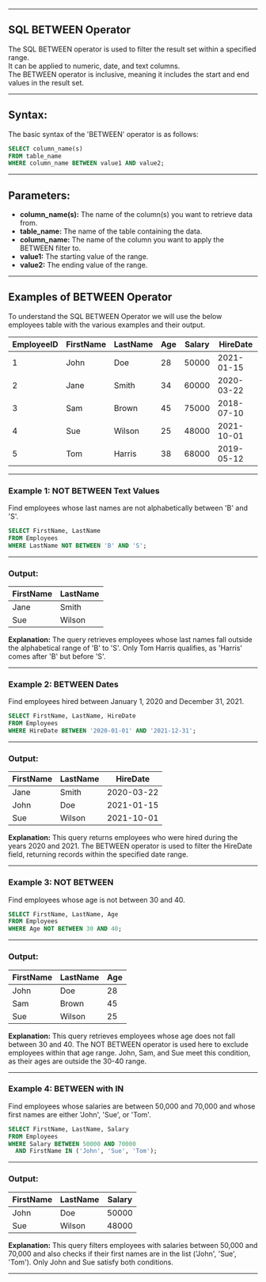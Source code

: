 
---

## SQL BETWEEN Operator

The SQL BETWEEN operator is used to filter the result set within a specified range.  
It can be applied to numeric, date, and text columns.  
The BETWEEN operator is inclusive, meaning it includes the start and end values in the result set.

---

## Syntax:

The basic syntax of the 'BETWEEN' operator is as follows:

```sql
SELECT column_name(s)
FROM table_name
WHERE column_name BETWEEN value1 AND value2;
````

---

## Parameters:

* **column\_name(s):** The name of the column(s) you want to retrieve data from.
* **table\_name:** The name of the table containing the data.
* **column\_name:** The name of the column you want to apply the BETWEEN filter to.
* **value1:** The starting value of the range.
* **value2:** The ending value of the range.

---

## Examples of BETWEEN Operator

To understand the SQL BETWEEN Operator we will use the below employees table with the various examples and their output.

| EmployeeID | FirstName | LastName | Age | Salary | HireDate   |
| ---------- | --------- | -------- | --- | ------ | ---------- |
| 1          | John      | Doe      | 28  | 50000  | 2021-01-15 |
| 2          | Jane      | Smith    | 34  | 60000  | 2020-03-22 |
| 3          | Sam       | Brown    | 45  | 75000  | 2018-07-10 |
| 4          | Sue       | Wilson   | 25  | 48000  | 2021-10-01 |
| 5          | Tom       | Harris   | 38  | 68000  | 2019-05-12 |

---

### Example 1: NOT BETWEEN Text Values

Find employees whose last names are not alphabetically between 'B' and 'S'.

```sql
SELECT FirstName, LastName 
FROM Employees 
WHERE LastName NOT BETWEEN 'B' AND 'S';
```

---

### Output:

| FirstName | LastName |
| --------- | -------- |
| Jane      | Smith    |
| Sue       | Wilson   |

**Explanation:**
The query retrieves employees whose last names fall outside the alphabetical range of 'B' to 'S'. Only Tom Harris qualifies, as 'Harris' comes after 'B' but before 'S'.

---

### Example 2: BETWEEN Dates

Find employees hired between January 1, 2020 and December 31, 2021.

```sql
SELECT FirstName, LastName, HireDate 
FROM Employees 
WHERE HireDate BETWEEN '2020-01-01' AND '2021-12-31';
```

---

### Output:

| FirstName | LastName | HireDate   |
| --------- | -------- | ---------- |
| Jane      | Smith    | 2020-03-22 |
| John      | Doe      | 2021-01-15 |
| Sue       | Wilson   | 2021-10-01 |

**Explanation:**
This query returns employees who were hired during the years 2020 and 2021. The BETWEEN operator is used to filter the HireDate field, returning records within the specified date range.

---

### Example 3: NOT BETWEEN

Find employees whose age is not between 30 and 40.

```sql
SELECT FirstName, LastName, Age 
FROM Employees 
WHERE Age NOT BETWEEN 30 AND 40;
```

---

### Output:

| FirstName | LastName | Age |
| --------- | -------- | --- |
| John      | Doe      | 28  |
| Sam       | Brown    | 45  |
| Sue       | Wilson   | 25  |

**Explanation:**
This query retrieves employees whose age does not fall between 30 and 40. The NOT BETWEEN operator is used here to exclude employees within that age range. John, Sam, and Sue meet this condition, as their ages are outside the 30-40 range.

---

### Example 4: BETWEEN with IN

Find employees whose salaries are between 50,000 and 70,000 and whose first names are either 'John', 'Sue', or 'Tom'.

```sql
SELECT FirstName, LastName, Salary 
FROM Employees 
WHERE Salary BETWEEN 50000 AND 70000 
  AND FirstName IN ('John', 'Sue', 'Tom');
```

---

### Output:

| FirstName | LastName | Salary |
| --------- | -------- | ------ |
| John      | Doe      | 50000  |
| Sue       | Wilson   | 48000  |

**Explanation:**
This query filters employees with salaries between 50,000 and 70,000 and also checks if their first names are in the list ('John', 'Sue', 'Tom'). Only John and Sue satisfy both conditions.

---
